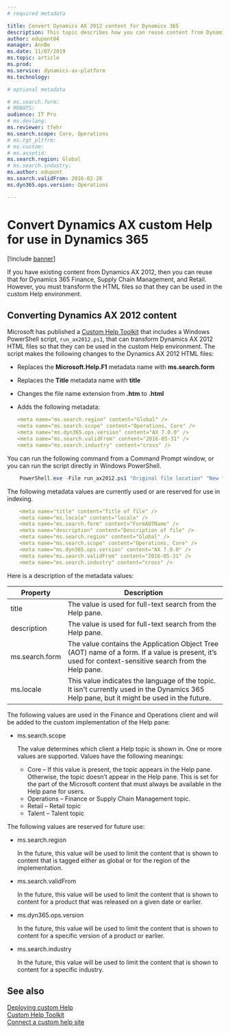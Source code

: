 ```yaml
---
# required metadata

title: Convert Dynamics AX 2012 content for Dynamics 365
description: This topic describes how you can reuse content from Dynamics AX for your Dynamics 365 solution. 
author: edupont04
manager: AnnBe
ms.date: 11/07/2019
ms.topic: article
ms.prod: 
ms.service: dynamics-ax-platform
ms.technology: 

# optional metadata

# ms.search.form: 
# ROBOTS: 
audience: IT Pro
# ms.devlang: 
ms.reviewer: tfehr
ms.search.scope: Core, Operations
# ms.tgt_pltfrm: 
# ms.custom: 
# ms.assetid: 
ms.search.region: Global
# ms.search.industry: 
ms.author: edupont
ms.search.validFrom: 2016-02-28
ms.dyn365.ops.version: Operations

---
```


# Convert Dynamics AX custom Help for use in Dynamics 365

[!include [banner](../includes/banner.md)]

If you have existing content from Dynamics AX 2012, then you can reuse that for Dynamics 365 Finance, Supply Chain Management, and Retail. However, you must transform the HTML files so that they can be used in the custom Help environment.  

## Converting Dynamics AX 2012 content

Microsoft has published a [Custom Help Toolkit](custom-help-toolkit.md) that includes a Windows PowerShell script, ```run_ax2012.ps1```, that can transform Dynamics AX 2012 HTML files so that they can be used in the custom Help environment. The script makes the following changes to the Dynamics AX 2012 HTML files:  

- Replaces the **Microsoft.Help.F1** metadata name with **ms.search.form**  

- Replaces the **Title** metadata name with **title**  

- Changes the file name extension from **.htm** to **.html**  

- Adds the following metadata:  

    ```yaml
    <meta name="ms.search.region" content="Global" />  
    <meta name="ms.search.scope" content="Operations, Core" />  
    <meta name="ms.dyn365.ops.version" content="AX 7.0.0" />  
    <meta name="ms.search.validFrom" content="2016-05-31" />  
    <meta name="ms.search.industry" content="cross" />  
    ```

You can run the following command from a Command Prompt window, or you can run the script directly in Windows PowerShell.  

```powershell
    PowerShell.exe -File run_ax2012.ps1 "Original file location" "New file location"  
```

The following metadata values are currently used or are reserved for use in indexing.  

```yaml
    <meta name="title" content="Title of file" />  
    <meta name="ms.locale" content="locale" />  
    <meta name="ms.search.form" content="FormAOTName" />  
    <meta name="description" content="Description of file" />  
    <meta name="ms.search.region" content="Global" />  
    <meta name="ms.search.scope" content="Operations, Core" />  
    <meta name="ms.dyn365.ops.version" content="AX 7.0.0" />  
    <meta name="ms.search.validFrom" content="2016-05-31" />  
    <meta name="ms.search.industry" content="cross" />  
```

Here is a description of the metadata values:  

|Property  |Description  |
|----------|-------------|
|title | The value is used for full-text search from the Help pane. |
|description  | The value is used for full-text search from the Help pane.  |
|ms.search.form | The value contains the Application Object Tree (AOT) name of a form. If a value is present, it’s used for context-sensitive search from the Help pane. |
|ms.locale |This value indicates the language of the topic. It isn't currently used in the Dynamics 365 Help pane, but it might be used in the future.   |

The following values are used in the Finance and Operations client and will be added to the custom implementation of the Help pane:  

- ms.search.scope

    The value determines which client a Help topic is shown in. One or more values are supported.
    Values have the following meanings:

    - Core – If this value is present, the topic appears in the Help pane. Otherwise, the topic doesn’t appear in the Help pane. This is set for the part of the Microsoft content that must always be available in the Help pane for users.
    - Operations – Finance or Supply Chain Management topic.
    - Retail – Retail topic
    - Talent – Talent topic

The following values are reserved for future use:

- ms.search.region

    In the future, this value will be used to limit the content that is shown to content that is tagged either as global or for the region of the implementation.
- ms.search.validFrom

    In the future, this value will be used to limit the content that is shown to content for a product that was released on a given date or earlier.
- ms.dyn365.ops.version

    In the future, this value will be used to limit the content that is shown to content for a specific version of a product or earlier.

- ms.search.industry

    In the future, this value will be used to limit the content that is shown to content for a specific industry.

## See also

[Deploying custom Help](deploy.md)  
[Custom Help Toolkit](custom-help-toolkit.md)  
[Connect a custom help site](../../fin-ops/get-started/help-custom.md)  